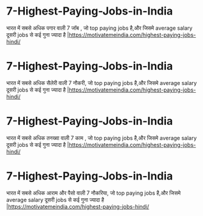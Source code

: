 # 7-Highest-Paying-Jobs-in-India
भारत में सबसे अधिक पगार वाली 7 जॉब , जो top paying jobs है,और जिसमे average salary दूसरी jobs से कई गुना ज्यादा है |https://motivatemeindia.com/highest-paying-jobs-hindi/

# 7-Highest-Paying-Jobs-in-India
भारत में सबसे अधिक सैलेरी वाली 7 नौकरी, जो top paying jobs है,और जिसमे average salary दूसरी jobs से कई गुना ज्यादा है |https://motivatemeindia.com/highest-paying-jobs-hindi/

# 7-Highest-Paying-Jobs-in-India
भारत में सबसे अधिक तनख्वा वाली 7 काम , जो top paying jobs है,और जिसमे average salary दूसरी jobs से कई गुना ज्यादा है |https://motivatemeindia.com/highest-paying-jobs-hindi/

# 7-Highest-Paying-Jobs-in-India
भारत में सबसे अधिक आराम और पैसो वाली 7 नौकरिया, जो top paying jobs है,और जिसमे average salary दूसरी jobs से कई गुना ज्यादा है |https://motivatemeindia.com/highest-paying-jobs-hindi/
